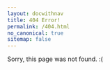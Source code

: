 ```yaml
---
layout: docwithnav
title: 404 Error!
permalink: /404.html
no_canonical: true
sitemap: false
---
```


<!-- script src="/js/redirects.js"></script -->

Sorry, this page was not found. :(
